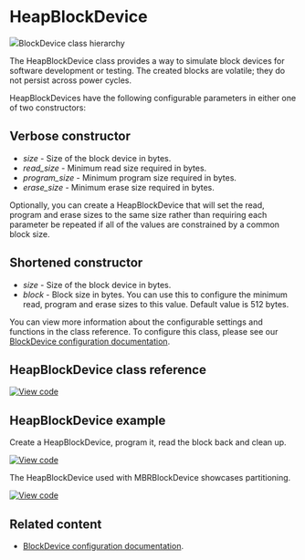 # HeapBlockDevice

<span class="images">![](http://os.mbed.com/docs/v6.13/mbed-os-api-doxy/classmbed_1_1_heap_block_device.png)<span>BlockDevice class hierarchy</span></span>

The HeapBlockDevice class provides a way to simulate block devices for software development or testing. The created blocks are volatile; they do not persist across power cycles.

HeapBlockDevices have the following configurable parameters in either one of two constructors:

## Verbose constructor

  - _size_ - Size of the block device in bytes.
  - _read_size_ - Minimum read size required in bytes.
  - _program_size_ - Minimum program size required in bytes.
  - _erase_size_ - Minimum erase size required in bytes.

Optionally, you can create a HeapBlockDevice that will set the read, program and erase sizes to the same size rather than requiring each parameter be repeated if all of the values are constrained by a common block size.

## Shortened constructor

  - _size_ - Size of the block device in bytes.
  - _block_ - Block size in bytes. You can use this to configure the minimum read, program and erase sizes to this value. Default value is 512 bytes.

You can view more information about the configurable settings and functions in the class reference. To configure this class, please see our [BlockDevice configuration documentation](../apis/data-options-and-config.html).

## HeapBlockDevice class reference

[![View code](https://www.mbed.com/embed/?type=library)](http://os.mbed.com/docs/v6.13/mbed-os-api-doxy/classmbed_1_1_heap_block_device.html)

## HeapBlockDevice example

Create a HeapBlockDevice, program it, read the block back and clean up.

[![View code](https://www.mbed.com/embed/?url=https://github.com/ARMmbed/mbed-os-snippet-HeapBlockDevice_ex_1/tree/v6.13)](https://github.com/ARMmbed/mbed-os-snippet-HeapBlockDevice_ex_1/blob/v6.13/main.cpp)

The HeapBlockDevice used with MBRBlockDevice showcases partitioning.

[![View code](https://www.mbed.com/embed/?url=https://github.com/ARMmbed/mbed-os-snippet-MBRBlockDevice_ex_1/tree/v6.13)](https://github.com/ARMmbed/mbed-os-snippet-MBRBlockDevice_ex_1/blob/v6.13/main.cpp)

## Related content

- [BlockDevice configuration documentation](../apis/data-options-and-config.html).
